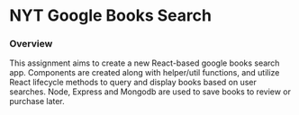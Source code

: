 # NYT Google Books Search

### Overview 

This assignment aims to create a new React-based google books search app. Components are created along with helper/util functions, and utilize React lifecycle methods to query and display books based on user searches. Node, Express and Mongodb are used to save books to review or purchase later.

### 